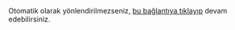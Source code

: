 ## CDN - ILKAYGURLER
<meta http-equiv="refresh" content="5; url=https://www.ilkaygurler.com/">
Otomatik olarak yönlendirilmezseniz, <a href="https://www.ilkaygurler.com/"> bu bağlantıya tıklayıp</a> devam edebilirsiniz.
<style>
h1, h2{display:none}
</style>
